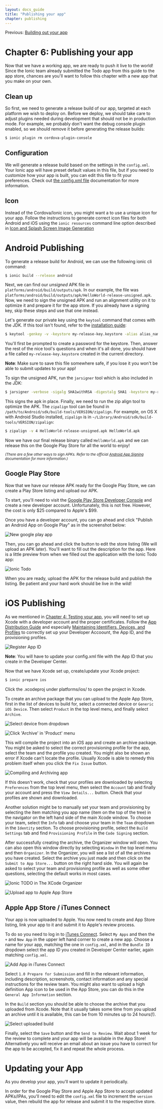 ```yaml
---
layout: docs_guide
title: "Publishing your app"
chapter: publishing
---
```


Previous: <a href="building.html">Building out your app</a>

# Chapter 6: Publishing your app

Now that we have a working app, we are ready to push it live to the world! Since the Ionic team already submitted the Todo app from this guide to the app store, chances are you'll want to follow this chapter with a new app that you make on your own.

## Clean up

So first, we need to generate a release build of our app, targeted at each platform we wish to deploy on. Before we deploy, we should take care to adjust plugins needed during development that should not be in production mode. For example, we probably don't want the debug console plugin enabled, so we should remove it before generating the release builds:

```bash
$ ionic plugin rm cordova-plugin-console
```

## Configuration

We will generate a release build based on the settings in the `config.xml`. Your Ionic app will have preset default values in this file, but if you need to customize how your app is built, you can edit this file to fit your preferences. Check out [the config.xml file](http://cordova.apache.org/docs/en/latest/guide/platforms/android/config.html) documentation for more information.

## Icon

Instead of the Cordova/Ionic icon, you might want a to use a unique icon for your app. Follow the instructions to generate correct icon files for both Android and iOS using the `ionic resources` command line option described in [Icon and Splash Screen Image Generation](http://ionicframework.com/docs/cli/icon-splashscreen.html)

# Android Publishing

To generate a release build for Android, we can use the following ionic cli command:

```bash
$ ionic build --release android
```

Next, we can find our *unsigned* APK file in `platforms/android/build/outputs/apk`. In our example, the file was `platforms/android/build/outputs/apk/HelloWorld-release-unsigned.apk`. Now, we need to sign the unsigned APK and run an alignment utility on it to optimize it and prepare it for the app store. If you already have a signing key, skip these steps and use that one instead.

Let's generate our private key using the `keytool` command that comes with the JDK. If this tool isn't found, refer to the [installation guide](installation.html):

```bash
$ keytool -genkey -v -keystore my-release-key.keystore -alias alias_name -keyalg RSA -keysize 2048 -validity 10000
```

You'll first be prompted to create a password for the keystore. Then, answer the rest of the nice tool's questions and when it's all done, you should have a file called `my-release-key.keystore` created in the current directory.

__Note__: Make sure to save this file somewhere safe, if you lose it you won't be able to submit updates to your app!

To sign the unsigned APK, run the `jarsigner` tool which is also included in the JDK:

```bash
$ jarsigner -verbose -sigalg SHA1withRSA -digestalg SHA1 -keystore my-release-key.keystore HelloWorld-release-unsigned.apk alias_name
```

This signs the apk in place. Finally, we need to run the zip align tool to optimize the APK. The `zipalign` tool can be found in `/path/to/Android/sdk/build-tools/VERSION/zipalign`. For example, on OS X with Android Studio installed, `zipalign` is in `~/Library/Android/sdk/build-tools/VERSION/zipalign`:

```bash
$ zipalign -v 4 HelloWorld-release-unsigned.apk HelloWorld.apk
```

Now we have our final release binary called `HelloWorld.apk` and we can release this on the Google Play Store for all the world to enjoy!

<small><i>(There are a few other ways to sign APKs. Refer to the official [Android App Signing](http://developer.android.com/tools/publishing/app-signing.html) documentation for more information.)</i></small>

## Google Play Store

Now that we have our release APK ready for the Google Play Store, we can create a Play Store listing and upload our APK.

To start, you'll need to visit the [Google Play Store Developer Console](https://play.google.com/apps/publish/) and create a new developer account. Unfortunately, this is not free. However, the cost is only $25 compared to Apple's $99.

Once you have a developer account, you can go ahead and click "Publish an Android App on Google Play" as in the screenshot below:

![New google play app](http://ionicframework.com.s3.amazonaws.com/guide/0.1.0/5-play.png)

Then, you can go ahead and click the button to edit the store listing (We will upload an APK later). You'll want to fill out the description for the app. Here is a little preview from when we filled out the application with the Ionic Todo app:

![Ionic Todo](http://ionicframework.com.s3.amazonaws.com/guide/0.1.0/5-play2.png)

When you are ready, upload the APK for the release build and publish the listing. Be patient and your hard work should be live in the wild!

# iOS Publishing

As we mentioned in [Chapter 4: Testing your app](testing.html), you will need to set up Xcode with a developer account and the proper certificates. Follow the [App Distribution Guide](https://developer.apple.com/library/ios/documentation/IDEs/Conceptual/AppDistributionGuide/Introduction/Introduction.html) and especially [Maintaining Identifiers, Devices, and Profiles](https://developer.apple.com/library/ios/documentation/IDEs/Conceptual/AppDistributionGuide/MaintainingProfiles/MaintainingProfiles.html) to correctly set up your Developer Accoount, the App ID, and the provisioning profiles.

![Register App ID](img/docs/guide/register-app-id.png)

__Note__: You will have to update your config.xml file with the App ID that you create in the Developer Center.

Now that we have Xcode set up, create/update your Xcode project:

```bash
$ ionic prepare ios
```

Click the <yourappname>.xcodeproj under platforms/ios/ to open the project in Xcode.

To create an archive package that you can upload to the Apple App Store, first in the list of devices to build for, select a connected device or `Generic iOS Device`. Then select `Product` in the top level menu, and finally select `Archive`.

![Select device from dropdown](img/docs/guide/select-device.png)

![Click 'Archive' in 'Product' menu](img/docs/guide/select-archive.png)

This will compile the project into an iOS app and create an archive package. You might be asked to select the correct provisioning profile for the app, select the team and the profile you created. You might also be shown an error if Xcode can't locate the profile. Usually Xcode is able to remedy this problem itself when you click the `Fix Issue` button. 

![Compiling and Archiving app](img/docs/guide/building.png)

If this doesn't work, check that your profiles are downloaded by selecting `Preferences` from the top level menu, then select the `Account` tab and finally your account and press the `View Details...` button. Check that your profiles are shown and downloaded.

Another solution might be to manually set your team and provisioning by selecting the item matching you app name (item on the top of the tree) in the navigator on the left hand side of the main Xcode window. To choose your team, select the `Info` tab and choose your team in the `Team` dropdown in the `Identity` section. To choose provisioning profile, select the `Build Settings` tab and find `Provisioning Profile` in the `Code Signing` section.

After successfully creating the archive, the Organizer window will open. You can also open this window directly by selecting `Window` in the top level menu and then `Organizer`. In the Organizer, you will see a list of all the archives you have created. Select the archive you just made and then click on the `Submit to App Store...` button on the right hand side. You will again be asked to select your team and provisioning profile as well as some other questions, selecting the default works in most cases.

![Ionic TODO in The XCode Organizer](img/docs/guide/organizer.png)

![Upload app to Apple App Store](img/docs/guide/upload-dialog.png)

## Apple App Store / iTunes Connect

Your app is now uploaded to Apple. You now need to create and App Store listing, link your app to it and submit it to Apple's review process.

To do so you need to log in to [iTunes Connect](http://itunesconnect.apple.com). Select `My Apps` and then the `+` and `New App` in the upper left hand corner to create a new app. Choose a name for your app, matching the one in `config.xml`, and in the `Bundle ID` dropdown select the app ID you created in Developer Center earlier, again matching `config.xml`.

![Add App in iTunes Connect](img/docs/guide/add-app.png)

Select `1.0 Prepare for Submission` and fill in the relevant information, including description, screenshots, contact information and any special instructions for the review team. You might also want to upload a high definition App icon to be used in the App Store, you can do this in the `General App Information` section.

In the `Build` section you should be able to choose the archive that you uploaded from Xcode. Note that it usually takes some time from you upload an archive until it is available, this can be from 10 minutes up to 24 hours(!).

![Select uploaded build](img/docs/guide/select-build.png)

Finally, select the `Save` button and the `Send to Review`. Wait about 1 week for the review to complete and your app will be available in the App Store! Alternatively you will receive an email about an issue you have to correct for the app to be accepted, fix it and repeat the whole process.

# Updating your App

As you develop your app, you'll want to update it periodically.

In order for the Google Play Store and Apple App Store to accept updated APKs/IPAs, you'll need to edit the `config.xml` file to increment the `version` value, then rebuild the app for release and submit it to the respective store.

<!--[Chapter 6: Closing Thoughts](closing.html)-->
